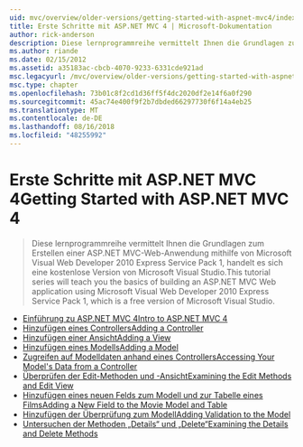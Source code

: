 ```yaml
---
uid: mvc/overview/older-versions/getting-started-with-aspnet-mvc4/index
title: Erste Schritte mit ASP.NET MVC 4 | Microsoft-Dokumentation
author: rick-anderson
description: Diese lernprogrammreihe vermittelt Ihnen die Grundlagen zum Erstellen einer ASP.NET MVC-Web-Anwendung mithilfe von Microsoft Visual Web Developer 2010 Express Service Pack 1, w...
ms.author: riande
ms.date: 02/15/2012
ms.assetid: a35183ac-cbcb-4070-9233-6331cde921ad
msc.legacyurl: /mvc/overview/older-versions/getting-started-with-aspnet-mvc4
msc.type: chapter
ms.openlocfilehash: 73b01c8f2cd1d36ff5f4dc2020df2e14f6a0f290
ms.sourcegitcommit: 45ac74e400f9f2b7dbded66297730f6f14a4eb25
ms.translationtype: MT
ms.contentlocale: de-DE
ms.lasthandoff: 08/16/2018
ms.locfileid: "48255992"
---
```

<a name="getting-started-with-aspnet-mvc-4"></a><span data-ttu-id="33b73-103">Erste Schritte mit ASP.NET MVC 4</span><span class="sxs-lookup"><span data-stu-id="33b73-103">Getting Started with ASP.NET MVC 4</span></span>
====================
> <span data-ttu-id="33b73-104">Diese lernprogrammreihe vermittelt Ihnen die Grundlagen zum Erstellen einer ASP.NET MVC-Web-Anwendung mithilfe von Microsoft Visual Web Developer 2010 Express Service Pack 1, handelt es sich eine kostenlose Version von Microsoft Visual Studio.</span><span class="sxs-lookup"><span data-stu-id="33b73-104">This tutorial series will teach you the basics of building an ASP.NET MVC Web application using Microsoft Visual Web Developer 2010 Express Service Pack 1, which is a free version of Microsoft Visual Studio.</span></span>


- [<span data-ttu-id="33b73-105">Einführung zu ASP.NET MVC 4</span><span class="sxs-lookup"><span data-stu-id="33b73-105">Intro to ASP.NET MVC 4</span></span>](intro-to-aspnet-mvc-4.md)
- [<span data-ttu-id="33b73-106">Hinzufügen eines Controllers</span><span class="sxs-lookup"><span data-stu-id="33b73-106">Adding a Controller</span></span>](adding-a-controller.md)
- [<span data-ttu-id="33b73-107">Hinzufügen einer Ansicht</span><span class="sxs-lookup"><span data-stu-id="33b73-107">Adding a View</span></span>](adding-a-view.md)
- [<span data-ttu-id="33b73-108">Hinzufügen eines Modells</span><span class="sxs-lookup"><span data-stu-id="33b73-108">Adding a Model</span></span>](adding-a-model.md)
- [<span data-ttu-id="33b73-109">Zugreifen auf Modelldaten anhand eines Controllers</span><span class="sxs-lookup"><span data-stu-id="33b73-109">Accessing Your Model's Data from a Controller</span></span>](accessing-your-models-data-from-a-controller.md)
- [<span data-ttu-id="33b73-110">Überprüfen der Edit-Methoden und -Ansicht</span><span class="sxs-lookup"><span data-stu-id="33b73-110">Examining the Edit Methods and Edit View</span></span>](examining-the-edit-methods-and-edit-view.md)
- [<span data-ttu-id="33b73-111">Hinzufügen eines neuen Felds zum Modell und zur Tabelle eines Films</span><span class="sxs-lookup"><span data-stu-id="33b73-111">Adding a New Field to the Movie Model and Table</span></span>](adding-a-new-field-to-the-movie-model-and-table.md)
- [<span data-ttu-id="33b73-112">Hinzufügen der Überprüfung zum Modell</span><span class="sxs-lookup"><span data-stu-id="33b73-112">Adding Validation to the Model</span></span>](adding-validation-to-the-model.md)
- [<span data-ttu-id="33b73-113">Untersuchen der Methoden „Details“ und „Delete“</span><span class="sxs-lookup"><span data-stu-id="33b73-113">Examining the Details and Delete Methods</span></span>](examining-the-details-and-delete-methods.md)
